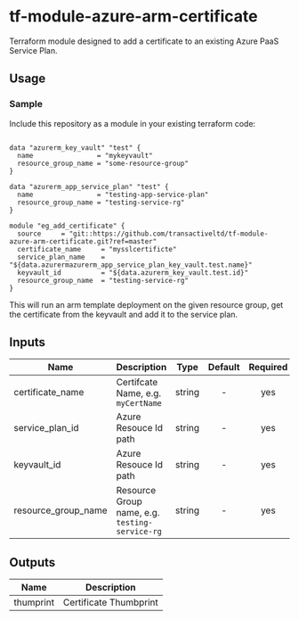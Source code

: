 # tf-module-azure-arm-certificate

Terraform module designed to add a certificate to an existing Azure PaaS Service Plan.

## Usage

### Sample
Include this repository as a module in your existing terraform code:

```hcl

data "azurerm_key_vault" "test" {
  name                = "mykeyvault"
  resource_group_name = "some-resource-group"
}

data "azurerm_app_service_plan" "test" {
  name                = "testing-app-service-plan"
  resource_group_name = "testing-service-rg"
}

module "eg_add_certificate" {
  source     = "git::https://github.com/transactiveltd/tf-module-azure-arm-certificate.git?ref=master"
  certificate_name     = "mysslcertificte"
  service_plan_name    = "${data.azurermazurerm_app_service_plan_key_vault.test.name}"
  keyvault_id          = "${data.azurerm_key_vault.test.id}"
  resource_group_name  = "testing-service-rg"
}
```

This will run an arm template deployment on the given resource group, get the certificate from the keyvault and add it to the service plan.
## Inputs

| Name | Description | Type | Default | Required |
|------|-------------|:----:|:-----:|:-----:|
| certificate_name | Certifcate Name, e.g. `myCertName` | string | - | yes |
| service_plan_id | Azure Resouce Id path | string | - | yes |
| keyvault_id | Azure Resouce Id path  | string | - | yes |
| resource_group_name | Resource Group name, e.g. `testing-service-rg` | string | - | yes |


## Outputs

| Name | Description |
|------|-------------|
| thumprint | Certificate Thumbprint |
